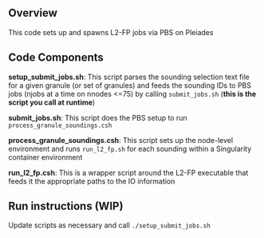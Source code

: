 ## Overview

This code sets up and spawns L2-FP jobs via PBS on Pleiades

## Code Components

**setup_submit_jobs.sh**: This script parses the sounding selection
text file for a given granule (or set of granules) and feeds the
sounding IDs to PBS jobs (njobs at a time on nnodes <=75) by calling
`submit_jobs.sh` (**this is the script you call at runtime**)

**submit_jobs.sh**: This script does the PBS setup to run
`process_granule_soundings.csh`

**process_granule_soundings.csh**: This script sets up the node-level
environment and runs `run_l2_fp.sh` for each sounding within a Singularity
container environment

**run_l2_fp.csh**: This is a wrapper script around the L2-FP executable
that feeds it the appropriate paths to the IO information

## Run instructions (WIP)
Update scripts as necessary and call `./setup_submit_jobs.sh`
